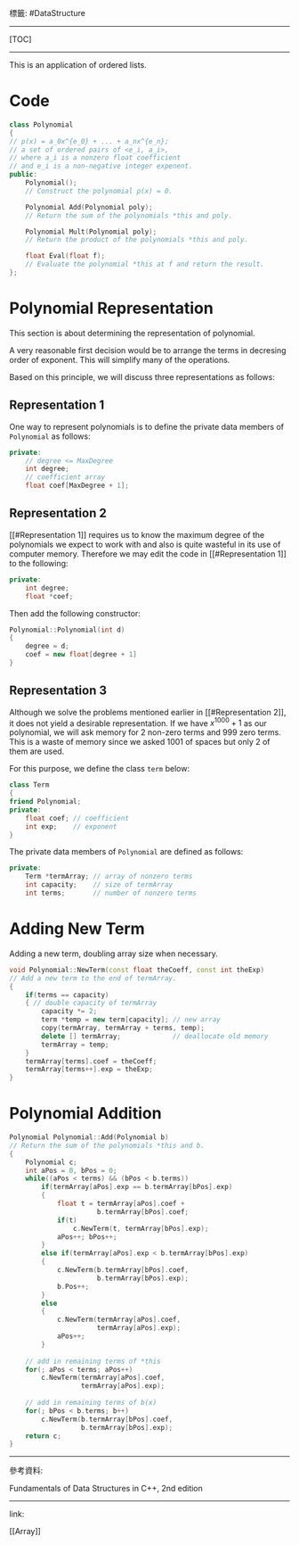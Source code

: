 標籤: #DataStructure 

---

[TOC]

---

This is an application of ordered lists.

# Code

```cpp
class Polynomial
{
// p(x) = a_0x^{e_0} + ... + a_nx^{e_n};
// a set of ordered pairs of <e_i, a_i>,
// where a_i is a nonzero float coefficient 
// and e_i is a non-negative integer expenent.
public:
	Polynomial();
	// Construct the polynomial p(x) = 0.

	Polynomial Add(Polynomial poly);
	// Return the sum of the polynomials *this and poly.

	Polynomial Mult(Polynomial poly);
	// Return the product of the polynomials *this and poly.

	float Eval(float f);
	// Evaluate the polynomial *this at f and return the result.
};
```

# Polynomial Representation

This section is about determining the representation of polynomial.

A very reasonable first decision would be to arrange the terms in decresing order of exponent. This will simplify many of the operations.

Based on this principle, we will discuss three representations as follows:

## Representation 1

One way to represent polynomials is to define the private data members of `Polynomial` as follows:

```cpp
private:
	// degree <= MaxDegree
	int degree;
	// coefficient array
	float coef[MaxDegree + 1];
```

## Representation 2

[[#Representation 1]] requires us to know the maximum degree of the polynomials we expect to work with and also is quite wasteful in its use of computer memory. Therefore we may edit the code in [[#Representation 1]] to the following:

```cpp
private:
	int degree;
	float *coef;
```

Then add the following constructor:

```cpp
Polynomial::Polynomial(int d)
{
	degree = d;
	coef = new float[degree + 1]
}
```

## Representation 3

Although we solve the problems mentioned earlier in [[#Representation 2]], it does not yield a desirable representation. If we have $x^{1000} + 1$ as our polynomial, we will ask memory for $2$ non-zero terms and $999$ zero terms. This is a waste of memory since we asked $1001$ of spaces but only $2$ of them are used.

For this purpose, we define the class `term` below:

```cpp
class Term
{
friend Polynomial;
private:
	float coef; // coefficient
	int exp;    // exponent
}
```

The private data members of `Polynomial` are defined as follows:

```cpp
private:
	Term *termArray; // array of nonzero terms
	int capacity;    // size of termArray
	int terms;       // number of nonzero terms
```

# Adding New Term

Adding a new term, doubling array size when necessary.

```cpp
void Polynomial::NewTerm(const float theCoeff, const int theExp)
// Add a new term to the end of termArray.
{
	if(terms == capacity)
	{ // double capacity of termArray
		capacity *= 2;
		term *temp = new term[capacity]; // new array
		copy(termArray, termArray + terms, temp);
		delete [] termArray;             // deallocate old memory
		termArray = temp;
	}
	termArray[terms].coef = theCoeff;
	termArray[terms++].exp = theExp;
}
```

# Polynomial Addition

```cpp
Polynomial Polynomial::Add(Polynomial b)
// Return the sum of the polynomials *this and b.
{
	Polynomial c;
	int aPos = 0, bPos = 0;
	while((aPos < terms) && (bPos < b.terms))
		if(termArray[aPos].exp == b.termArray[bPos].exp)
		{
			float t = termArray[aPos].coef + 
					  b.termArray[bPos].coef;
			if(t)
				c.NewTerm(t, termArray[bPos].exp);
			aPos++; bPos++;
		}
		else if(termArray[aPos].exp < b.termArray[bPos].exp)
		{
			c.NewTerm(b.termArray[bPos].coef, 
					  b.termArray[bPos].exp);
			b.Pos++;
		}
		else
		{
			c.NewTerm(termArray[aPos].coef, 
					  termArray[aPos].exp);
			aPos++;
		}
	
	// add in remaining terms of *this
	for(; aPos < terms; aPos++)
		c.NewTerm(termArray[aPos].coef, 
				  termArray[aPos].exp);
	
	// add in remaining terms of b(x)
	for(; bPos < b.terms; b++)
		c.NewTerm(b.termArray[bPos].coef, 
				  b.termArray[bPos].exp);
	return c;
}
```

---

參考資料:

Fundamentals of Data Structures in C++, 2nd edition

---

link:

[[Array]]